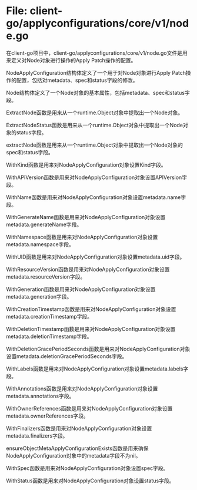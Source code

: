 # File: client-go/applyconfigurations/core/v1/node.go

在client-go项目中，client-go/applyconfigurations/core/v1/node.go文件是用来定义对Node对象进行操作的Apply Patch操作的配置。

NodeApplyConfiguration结构体定义了一个用于对Node对象进行Apply Patch操作的配置，包括对metadata、spec和status字段的修改。

Node结构体定义了一个Node对象的基本属性，包括metadata、spec和status字段。

ExtractNode函数是用来从一个runtime.Object对象中提取出一个Node对象。

ExtractNodeStatus函数是用来从一个runtime.Object对象中提取出一个Node对象的status字段。

extractNode函数是用来从一个runtime.Object对象中提取出一个Node对象的spec和status字段。

WithKind函数是用来对NodeApplyConfiguration对象设置Kind字段。

WithAPIVersion函数是用来对NodeApplyConfiguration对象设置APIVersion字段。

WithName函数是用来对NodeApplyConfiguration对象设置metadata.name字段。

WithGenerateName函数是用来对NodeApplyConfiguration对象设置metadata.generateName字段。

WithNamespace函数是用来对NodeApplyConfiguration对象设置metadata.namespace字段。

WithUID函数是用来对NodeApplyConfiguration对象设置metadata.uid字段。

WithResourceVersion函数是用来对NodeApplyConfiguration对象设置metadata.resourceVersion字段。

WithGeneration函数是用来对NodeApplyConfiguration对象设置metadata.generation字段。

WithCreationTimestamp函数是用来对NodeApplyConfiguration对象设置metadata.creationTimestamp字段。

WithDeletionTimestamp函数是用来对NodeApplyConfiguration对象设置metadata.deletionTimestamp字段。

WithDeletionGracePeriodSeconds函数是用来对NodeApplyConfiguration对象设置metadata.deletionGracePeriodSeconds字段。

WithLabels函数是用来对NodeApplyConfiguration对象设置metadata.labels字段。

WithAnnotations函数是用来对NodeApplyConfiguration对象设置metadata.annotations字段。

WithOwnerReferences函数是用来对NodeApplyConfiguration对象设置metadata.ownerReferences字段。

WithFinalizers函数是用来对NodeApplyConfiguration对象设置metadata.finalizers字段。

ensureObjectMetaApplyConfigurationExists函数是用来确保NodeApplyConfiguration对象中的metadata字段不为nil。

WithSpec函数是用来对NodeApplyConfiguration对象设置spec字段。

WithStatus函数是用来对NodeApplyConfiguration对象设置status字段。


